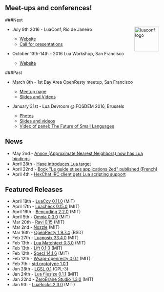 ## Meet-ups and conferences!

###Next

[<img src="http://luaconf.com/pub/luaconf.png" alt="luaconf logo" width="80px" style="float: right"/>](http://luaconf.com)

* July 9th 2016 - LuaConf, Rio de Janeiro
     * [Website](http://luaconf.com)
     * [Call for presentations](http://bit.ly/1Q5pjXM)

* October 13th-14th - 2016 Lua Workshop, San Francisco
     * [Website](https://www.lua.org/wshop16.html)

###Past

* March 8th - 1st Bay Area OpenResty meetup, San Francisco
     * [Meetup page](http://www.meetup.com/Bay-Area-OpenResty-Meetup/)
     * [Slides and Videos](https://groups.google.com/d/msg/openresty-en/AoHxk8setFo/Ks0v4p-HEAAJ)

* January 31st - Lua Devroom @ FOSDEM 2016, Brussels
     * [Photos](https://goo.gl/photos/gSiwFvG9Xva8uEiJ9)
     * [Slides and videos](https://fosdem.org/2016/schedule/track/lua/)
     * [Video of panel: The Future of Small Languages](https://fosdem.org/2016/schedule/event/future_guile_lua/)


## News

* May 2nd - [Annoy (Approximate Nearest Neighbors) now has Lua bindings](https://github.com/spotify/annoy/blob/master/README_Lua.md)
* April 28th - [Haxe introduces Lua target](http://haxe.org/blog/hello-lua)
* April 22nd - [Book "Le guide et ses applications 2ed" published (French)](http://www.d-booker.fr/lua-complet/372-le-guide-de-lua-et-ses-applications.html)
* April 4th - [HexChat IRC client gets Lua scripting support](https://github.com/hexchat/hexchat/)


## Featured Releases

* April 18th - [LuaCov 0.11.0](https://github.com/keplerproject/luacov/) (MIT)
* April 17th - [Luacheck 0.15.0](https://github.com/mpeterv/luacheck) (MIT)
* April 16th - [Bencoding 2.2.0](http://bitbucket.org/wilhelmy/lua-bencode/) (MIT)
* April 5th - [Omnia 0.3.0](https://github.com/tongson/omnia/) (MIT)
* Mar 20th - [Ravi 0.15](http://ravilang.org) (MIT)
* Mar 2nd - [Nozzle](https://github.com/ignacio/nozzle) (MIT)
* Mar 16th - [OpenResty 1.9.7.4](https://openresty.org) (BSD)
* Feb 27th - [Luaposix 33.4.0](https://github.com/luaposix/luaposix/) (MIT)
* Feb 13th - [Lua Matchtext 0.3.0](https://github.com/jcgoble3/lua-matchext) (MIT)
* Feb 13th - [Lift 0.1.0](https://github.com/tbastos/lift/) (MIT)
* Feb 12th - [Specl 14.1.6](http://gvvaughan.github.io/specl/) (MIT)
* Feb 12th - [Wsapi-openresty 0.0.1](https://github.com/ignacio/wsapi-openresty) (MIT)
* Feb 7th - [std.prototype 1.0.1](https://github.com/lua-stdlib/prototype)
* Jan 28th - [LGSL 0.1](http://ladc.github.io/lgsl/) (GPL-3)
* Jan 24th - [Lua filesize 0.1.1](https://github.com/starius/lua-filesize) (MIT)
* Jan 22nd - [ZeroBrane Studio 1.3.0](https://studio.zerobrane.com/) (MIT)
* Jan 9th - [LuaRocks 2.3.0](http://luarocks.org) (MIT)

